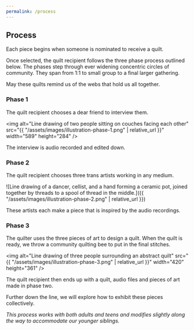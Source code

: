 ```yaml
---
permalink: /process
---
```


## Process

Each piece begins when someone is nominated to receive a quilt.

Once selected, the quilt recipient follows the three phase
process outlined below. The phases step through ever widening
concentric circles of community. They span from 1:1 to small
group to a final larger gathering.

May these quilts remind us of the webs
that hold us all together.

### Phase 1

The quilt recipient chooses a dear friend to interview them.

<img
  alt="Line drawing of two people sitting on couches facing each other"
  src="{{ "/assets/images/illustration-phase-1.png" | relative_url }}"
  width="589" height="284"
/>

The interview is audio recorded and edited down.

### Phase 2

The quilt recipient chooses three trans artists working in any medium.

![Line drawing of a dancer, cellist, and a hand forming a ceramic pot, joined together by threads to a spool of thread in the middle.]({{ "/assets/images/illustration-phase-2.png" | relative_url }})

These artists each make a piece that is inspired by the audio recordings.

### Phase 3

The quilter uses the three pieces of art to design a quilt.
When the quilt is ready, we throw a community quilting bee to
put in the final stitches.

<img
  alt="Line drawing of three people surrounding an abstract quilt"
  src="{{ "/assets/images/illustration-phase-3.png" | relative_url }}"
  width="420" height="361"
/>

The quilt recipient then ends up with a quilt, audio files and
pieces of art made in phase two.


Further down the line, we will explore how to exhibit these pieces
collectively.


<em> This process works with both adults and teens and modifies slightly
along the way to accommodate our younger siblings.</em>
